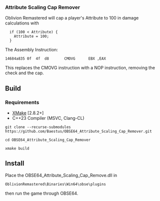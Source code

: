 ### Attribute Scaling Cap Remover
Oblivion Remastered will cap a player's Attribute to 100 in damage calculations with
``` 
  if (100 < Attribute) {
    Attribute = 100;
  }
``` 
The Assembly Instruction:
``` 
14684a835 0f  4f  d8       CMOVG      EBX ,EAX
``` 

This replaces the CMOVG instruction with a NOP instruction, removing the check and the cap.

## Build

### Requirements
* [XMake](https://xmake.io) [2.8.2+]
* C++23 Compiler (MSVC, Clang-CL)

```
git clone --recurse-submodules https://github.com/Baestus/OBSE64_Attribute_Scaling_Cap_Remover.git
``` 
``` 
cd OBSE64_Attribute_Scaling_Cap_Remover
```
``` 
xmake build
```

## Install
Place the OBSE64_Attribute_Scaling_Cap_Remove.dll in
``` 
OblivionRemastered\Binaries\Win64\obse\plugins
```
then run the game through OBSE64.